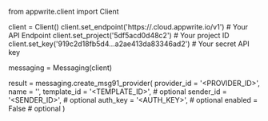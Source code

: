 from appwrite.client import Client

client = Client()
client.set_endpoint('https://<REGION>.cloud.appwrite.io/v1') # Your API Endpoint
client.set_project('5df5acd0d48c2') # Your project ID
client.set_key('919c2d18fb5d4...a2ae413da83346ad2') # Your secret API key

messaging = Messaging(client)

result = messaging.create_msg91_provider(
    provider_id = '<PROVIDER_ID>',
    name = '<NAME>',
    template_id = '<TEMPLATE_ID>', # optional
    sender_id = '<SENDER_ID>', # optional
    auth_key = '<AUTH_KEY>', # optional
    enabled = False # optional
)
